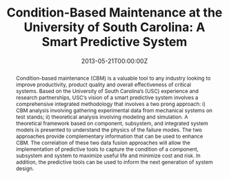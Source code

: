 ---
title: "Condition-Based Maintenance at the University of South Carolina: A Smart Predictive System"
authors:
- Alex-Cao
date: "2013-05-21T00:00:00Z"
doi: ""

# Schedule page publish date (NOT publication's date).
publishDate: "2020-08-18T00:00:00Z"

# Publication type.
# Legend: 0 = Uncategorized; 1 = Conference paper; 2 = Journal article;
# 3 = Preprint / Working Paper; 4 = Report; 5 = Book; 6 = Book section;
# 7 = Thesis; 8 = Patent
publication_types: ["1"]

# Publication name and optional abbreviated publication name.
publication: American Helicopter Society International
publication_short: AHS

abstract: "Condition-based maintenance (CBM) is a valuable tool to any industry looking to improve productivity, product quality and overall effectiveness of critical systems. Based on the University of South Carolina’s (USC) experience and research partnerships, USC’s vision of a smart predictive system involves a comprehensive integrated methodology that involves a two prong approach: i) CBM analysis involving gathering experimental data from mechanical systems on test stands; ii) theoretical analysis involving modeling and simulation. A theoretical framework based on component, subsystem, and integrated system models is presented to understand the physics of the failure modes. The two approaches provide complementary information that can be used to enhance CBM. The correlation of these two data fusion approaches will allow the implementation of predictive tools to capture the condition of a component, subsystem and system to maximize useful life and minimize cost and risk. In addition, the predictive tools can be used to inform the next generation of system design."

# Summary. An optional shortened abstract.
# summary: Lorem ipsum dolor sit amet, consectetur adipiscing elit. Duis posuere tellus ac convallis placerat. Proin tincidunt magna sed ex sollicitudin condimentum.

tags:
- Condition-based maintenance
- Faulted articles
- Drive train components
- Seeded faults
- Natural faults

featured: false

links:
# - name: Online Access
#   url: 
url_pdf: https://www.semanticscholar.org/paper/Condition-Based-Maintenance-at-the-University-of-A-Cao-Bayoumi/eef5bc4250c7be1ea43149617da594af35efc242
# url_code: '#'
# url_dataset: '#'
# url_poster: '#'
# url_project: ''
# url_slides: ''
# url_source: '#'
# url_video: '#'

# Featured image
# To use, add an image named `featured.jpg/png` to your page's folder. 
# image:
#   caption: ''
#   focal_point: ""
#   preview_only: false

# Associated Projects (optional).
#   Associate this publication with one or more of your projects.
#   Simply enter your project's folder or file name without extension.
#   E.g. `internal-project` references `content/project/internal-project/index.md`.
#   Otherwise, set `projects: []`.
# projects:


# Slides (optional).
#   Associate this publication with Markdown slides.
#   Simply enter your slide deck's filename without extension.
#   E.g. `slides: "example"` references `content/slides/example/index.md`.
#   Otherwise, set `slides: ""`.
slides: ""
---